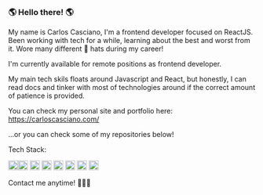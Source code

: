 ### 🌎 Hello there! 🌎

My name is Carlos Casciano, I'm a frontend developer focused on ReactJS.
Been working with tech for a while, learning about the best and worst from it. 
Wore many different 🎩 hats during my career! 

I'm currently available for remote positions as frontend developer.

My main tech skils floats around Javascript and React, but honestly, I can read docs and tinker with most of technologies around if the correct amount of patience is provided.


You can check my personal site and portfolio here: https://carloscasciano.com/

...or you can check some of my repositories below!

Tech Stack:
<p align="left"><img src="https://devicons.github.io/devicon/devicon.git/icons/react/react-original-wordmark.svg" alt="react" width="20" height="20"/><img src="https://devicons.github.io/devicon/devicon.git/icons/css3/css3-original-wordmark.svg" alt="css3" width="20" height="20"/> <img src="https://devicons.github.io/devicon/devicon.git/icons/html5/html5-original-wordmark.svg" alt="html5" width="20" height="20"/> <img src="https://devicons.github.io/devicon/devicon.git/icons/javascript/javascript-original.svg" alt="javascript" width="20" height="20"/> <img src="https://devicons.github.io/devicon/devicon.git/icons/nodejs/nodejs-original-wordmark.svg" alt="nodejs" width="20" height="20"/> <img src="https://devicons.github.io/devicon/devicon.git/icons/python/python-original-wordmark.svg" alt="python" width="20" height="20"/> <img src="https://devicons.github.io/devicon/devicon.git/icons/redux/redux-original.svg" alt="redux" width="20" height="20"/> <img src="https://devicons.github.io/devicon/devicon.git/icons/express/express-original-wordmark.svg" alt="express" width="20" height="20"/></p>

Contact me anytime! 🤙🤙🤙
